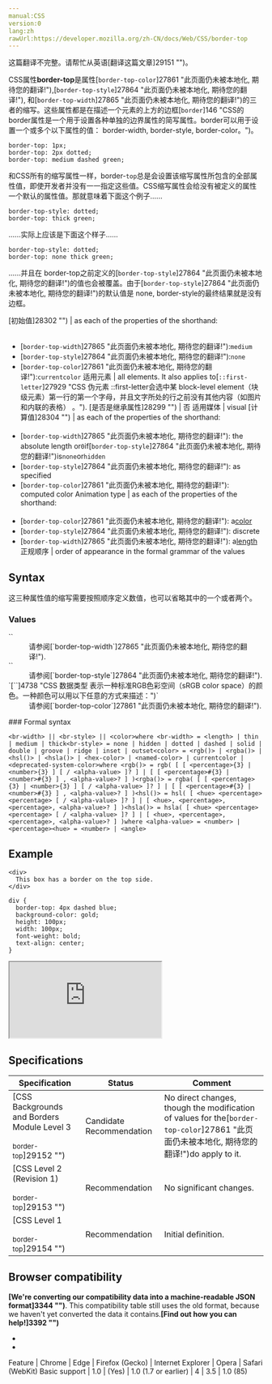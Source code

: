 ```yaml
---
manual:CSS
version:0
lang:zh
rawUrl:https://developer.mozilla.org/zh-CN/docs/Web/CSS/border-top
---
```




这篇翻译不完整。请帮忙从英语[翻译这篇文章]29151 "")。






CSS属性**border-top**是属性[`border-top-color`]27861 "此页面仍未被本地化, 期待您的翻译!"),[`border-top-style`]27864 "此页面仍未被本地化, 期待您的翻译!"), 和[`border-top-width`]27865 "此页面仍未被本地化, 期待您的翻译!")的三者的缩写。这些属性都是在描述一个元素的上方的边框[`border`]146 "CSS的border属性是一个用于设置各种单独的边界属性的简写属性。border可以用于设置一个或多个以下属性的值： border-width, border-style, border-color。")。


```
border-top: 1px;
border-top: 2px dotted;
border-top: medium dashed green;
```


和CSS所有的缩写属性一样，border-`top`总是会设置该缩写属性所包含的全部属性值，即使开发者并没有一一指定这些值。CSS缩写属性会给没有被定义的属性一个默认的属性值。那就意味着下面这个例子......


```
border-top-style: dotted;
border-top: thick green;
```


......实际上应该是下面这个样子......


```
border-top-style: dotted;
border-top: none thick green;
```


......并且在 border-top之前定义的[`border-top-style`]27864 "此页面仍未被本地化, 期待您的翻译!")的值也会被覆盖。由于[`border-top-style`]27864 "此页面仍未被本地化, 期待您的翻译!")的默认值是 none, border-style的最终结果就是没有边框。



[初始值]28302 "") | as each of the properties of the shorthand:<br></br>
* [`border-top-width`]27865 "此页面仍未被本地化, 期待您的翻译!"):`medium`
* [`border-top-style`]27864 "此页面仍未被本地化, 期待您的翻译!"):`none`
* [`border-top-color`]27861 "此页面仍未被本地化, 期待您的翻译!"):`currentcolor` 
适用元素 | all elements. It also applies to[`::first-letter`]27929 "CSS 伪元素 ::first-letter会选中某 block-level element（块级元素）第一行的第一个字母，并且文字所处的行之前没有其他内容（如图片和内联的表格） 。"). 
[是否是继承属性]28299 "") | 否 
适用媒体 | visual 
[计算值]28304 "") | as each of the properties of the shorthand:<br></br>
* [`border-top-width`]27865 "此页面仍未被本地化, 期待您的翻译!"): the absolute length or`0`if[`border-top-style`]27864 "此页面仍未被本地化, 期待您的翻译!")is`none`or`hidden`
* [`border-top-style`]27864 "此页面仍未被本地化, 期待您的翻译!"): as specified
* [`border-top-color`]27861 "此页面仍未被本地化, 期待您的翻译!"): computed color 
Animation type | as each of the properties of the shorthand:<br></br>
* [`border-top-color`]27861 "此页面仍未被本地化, 期待您的翻译!"): a[color](%4569#Interpolation "Values of the <color> CSS data type are interpolated on each of their red, green, blue components, each handled as a real, floating-point number. Note that interpolation of colors happens in the alpha-premultiplied sRGBA color space to prevent unexpected grey colors to appear.")
* [`border-top-style`]27864 "此页面仍未被本地化, 期待您的翻译!"): discrete
* [`border-top-width`]27865 "此页面仍未被本地化, 期待您的翻译!"): a[length](%4561#Interpolation "Values of the <length> CSS data type are interpolated as real, floating-point numbers.") 
正规顺序 | order of appearance in the formal grammar of the values 



## Syntax<a name="Syntax"></a>


这三种属性值的缩写需要按照顺序定义数值，也可以省略其中的一个或者两个。


### Values<a name="Values"></a>
<dl><dt id=''>`<br-width>`</dt><dd>请参阅[`border-top-width`]27865 "此页面仍未被本地化, 期待您的翻译!").</dd><dt id=''>`<br-style>`</dt><dd>请参阅[`border-top-style`]27864 "此页面仍未被本地化, 期待您的翻译!").</dd><dt id=''>`[`<color>`]4738 "CSS 数据类型 <color> 表示一种标准RGB色彩空间（sRGB color space）的颜色。一种颜色可以用以下任意的方式来描述：")`</dt><dd>请参阅[`border-top-color`]27861 "此页面仍未被本地化, 期待您的翻译!").</dd></dl>
### Formal syntax<a name="Formal_syntax"></a>

```
<br-width> || <br-style> || <color>where <br-width> = <length> | thin | medium | thick<br-style> = none | hidden | dotted | dashed | solid | double | groove | ridge | inset | outset<color> = <rgb()> | <rgba()> | <hsl()> | <hsla()> | <hex-color> | <named-color> | currentcolor | <deprecated-system-color>where <rgb()> = rgb( [ [ <percentage>{3} | <number>{3} ] [ / <alpha-value> ]? ] | [ [ <percentage>#{3} | <number>#{3} ] , <alpha-value>? ] )<rgba()> = rgba( [ [ <percentage>{3} | <number>{3} ] [ / <alpha-value> ]? ] | [ [ <percentage>#{3} | <number>#{3} ] , <alpha-value>? ] )<hsl()> = hsl( [ <hue> <percentage> <percentage> [ / <alpha-value> ]? ] | [ <hue>, <percentage>, <percentage>, <alpha-value>? ] )<hsla()> = hsla( [ <hue> <percentage> <percentage> [ / <alpha-value> ]? ] | [ <hue>, <percentage>, <percentage>, <alpha-value>? ] )where <alpha-value> = <number> | <percentage><hue> = <number> | <angle>
```

## Example<a name="Example"></a>

```
<div>
  This box has a border on the top side.
</div>
```

```
div {
  border-top: 4px dashed blue;
  background-color: gold;
  height: 100px;
  width: 100px;
  font-weight: bold;
  text-align: center;
}
```


<iframe src='https://mdn.mozillademos.org/zh-CN/docs/Web/CSS/border-top$samples/Example?revision=1282627' width='null' height='null'></iframe>



## Specifications<a name="Specifications"></a>

Specification | Status | Comment 
 ---  |  ---  |  ---  | 
[CSS Backgrounds and Borders Module Level 3<br></br><small>border-top</small>]29152 "") | Candidate Recommendation | No direct changes, though the modification of values for the[`border-top-color`]27861 "此页面仍未被本地化, 期待您的翻译!")do apply to it. 
[CSS Level 2 (Revision 1)<br></br><small>border-top</small>]29153 "") | Recommendation | No significant changes. 
[CSS Level 1<br></br><small>border-top</small>]29154 "") | Recommendation | Initial definition. 


## Browser compatibility<a name="Browser_compatibility"></a>


**[We&#39;re converting our compatibility data into a machine-readable JSON format]3344 "")**. This compatibility table still uses the old format, because we haven&#39;t yet converted the data it contains.**[Find out how you can help!]3392 "")**


* 
* 

Feature | Chrome | Edge | Firefox (Gecko) | Internet Explorer | Opera | Safari (WebKit) 
Basic support | 1.0 | (Yes) | 1.0 (1.7 or earlier) | 4 | 3.5 | 1.0 (85) 







